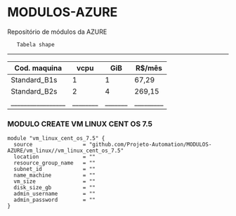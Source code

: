 # MODULOS-AZURE
Repositório de módulos da AZURE

       Tabela shape
 ______________________________________________
 |  Cod. maquina   |  vcpu  |  GiB  |  R$/mês |
 | --------------- |------- | ----- | ------- |
 | Standard_B1s    | 1      | 1     |  67,29  |
 | Standard_B2s    | 2      | 4     | 269,15  |
 |_________________|________|_______|_________|

### MODULO CREATE VM LINUX CENT OS 7.5
```
module "vm_linux_cent_os_7.5" {
  source                = "github.com/Projeto-Automation/MODULOS-AZURE/vm_linux//vm_linux_cent_os_7.5"
  location              = ""
  resource_group_name   = ""
  subnet_id             = ""
  name_machine          = ""
  vm_size               = ""
  disk_size_gb          = ""
  admin_username        = ""
  admin_password        = ""
}
```